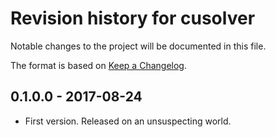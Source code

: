# Revision history for cusolver

Notable changes to the project will be documented in this file.

The format is based on [Keep a Changelog](http://keepachangelog.com/).

## 0.1.0.0 - 2017-08-24

* First version. Released on an unsuspecting world.

